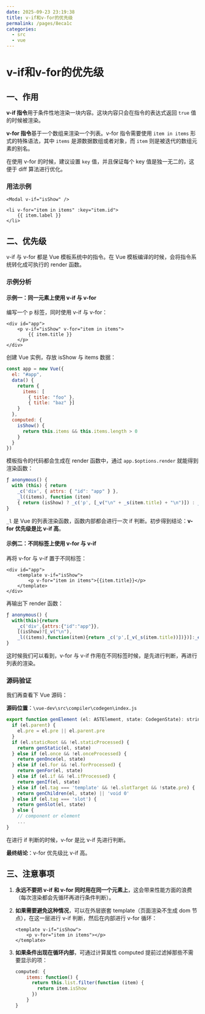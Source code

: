 ```yaml
---
date: 2025-09-23 23:19:38
title: v-if和v-for的优先级
permalink: /pages/8eca1c
categories:
  - src
  - vue
---
```

# v-if和v-for的优先级

## 一、作用

**v-if 指令**用于条件性地渲染一块内容。这块内容只会在指令的表达式返回 `true` 值的时候被渲染。

**v-for 指令**基于一个数组来渲染一个列表。v-for 指令需要使用 `item in items` 形式的特殊语法，其中 `items` 是源数据数组或者对象，而 `item` 则是被迭代的数组元素的别名。

在使用 v-for 的时候，建议设置 `key` 值，并且保证每个 key 值是独一无二的，这便于 diff 算法进行优化。

### 用法示例

```vue
<Modal v-if="isShow" />

<li v-for="item in items" :key="item.id">
    {{ item.label }}
</li>
```

## 二、优先级

v-if 与 v-for 都是 Vue 模板系统中的指令。在 Vue 模板编译的时候，会将指令系统转化成可执行的 render 函数。

### 示例分析

#### 示例一：同一元素上使用 v-if 与 v-for

编写一个 p 标签，同时使用 v-if 与 v-for：

```vue
<div id="app">
    <p v-if="isShow" v-for="item in items">
        {{ item.title }}
    </p>
</div>
```

创建 Vue 实例，存放 isShow 与 items 数据：

```javascript
const app = new Vue({
  el: "#app",
  data() {
    return {
      items: [
        { title: "foo" },
        { title: "baz" }]
    }
  },
  computed: {
    isShow() {
      return this.items && this.items.length > 0
    }
  }
})
```

模板指令的代码都会生成在 render 函数中，通过 `app.$options.render` 就能得到渲染函数：

```javascript
ƒ anonymous() {
  with (this) { return 
    _c('div', { attrs: { "id": "app" } }, 
    _l((items), function (item) 
    { return (isShow) ? _c('p', [_v("\n" + _s(item.title) + "\n")]) : _e() }), 0) }
}
```

`_l` 是 Vue 的列表渲染函数，函数内部都会进行一次 if 判断。初步得到结论：**v-for 优先级是比 v-if 高**。

#### 示例二：不同标签上使用 v-for 与 v-if

再将 v-for 与 v-if 置于不同标签：

```vue
<div id="app">
    <template v-if="isShow">
        <p v-for="item in items">{{item.title}}</p>
    </template>
</div>
```

再输出下 render 函数：

```javascript
ƒ anonymous() {
  with(this){return 
    _c('div',{attrs:{"id":"app"}},
    [(isShow)?[_v("\n"),
    _l((items),function(item){return _c('p',[_v(_s(item.title))])})]:_e()],2)}
}
```

这时候我们可以看到，v-for 与 v-if 作用在不同标签时候，是先进行判断，再进行列表的渲染。

### 源码验证

我们再查看下 Vue 源码：

**源码位置**：`\vue-dev\src\compiler\codegen\index.js`

```javascript
export function genElement (el: ASTElement, state: CodegenState): string {
  if (el.parent) {
    el.pre = el.pre || el.parent.pre
  }
  if (el.staticRoot && !el.staticProcessed) {
    return genStatic(el, state)
  } else if (el.once && !el.onceProcessed) {
    return genOnce(el, state)
  } else if (el.for && !el.forProcessed) {
    return genFor(el, state)
  } else if (el.if && !el.ifProcessed) {
    return genIf(el, state)
  } else if (el.tag === 'template' && !el.slotTarget && !state.pre) {
    return genChildren(el, state) || 'void 0'
  } else if (el.tag === 'slot') {
    return genSlot(el, state)
  } else {
    // component or element
    ...
}
```

在进行 if 判断的时候，v-for 是比 v-if 先进行判断。

**最终结论**：v-for 优先级比 v-if 高。

## 三、注意事项

1. **永远不要把 v-if 和 v-for 同时用在同一个元素上**，这会带来性能方面的浪费（每次渲染都会先循环再进行条件判断）。

2. **如果需要避免这种情况**，可以在外层嵌套 template（页面渲染不生成 dom 节点），在这一层进行 v-if 判断，然后在内部进行 v-for 循环：
   
   ```vue
   <template v-if="isShow">
       <p v-for="item in items"></p>
   </template>
   ```

3. **如果条件出现在循环内部**，可通过计算属性 computed 提前过滤掉那些不需要显示的项：
   
   ```javascript
   computed: {
       items: function() {
         return this.list.filter(function (item) {
           return item.isShow
         })
       }
   }
   ```